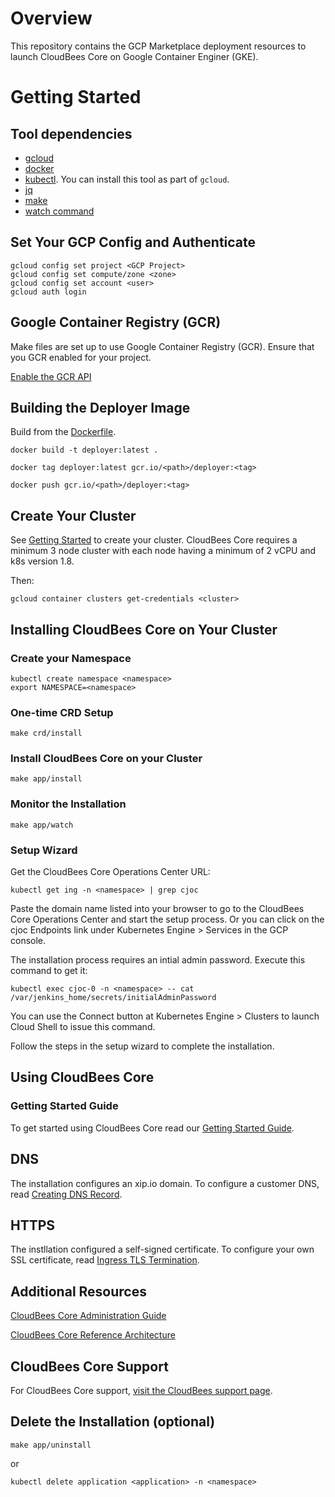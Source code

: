 # Overview

This repository contains the GCP Marketplace deployment resources to launch CloudBees Core on Google Container Enginer (GKE). 

# Getting Started

## Tool dependencies

- [gcloud](https://cloud.google.com/sdk/)
- [docker](https://docs.docker.com/install/)
- [kubectl](https://kubernetes.io/docs/tasks/tools/install-kubectl/). You can install
  this tool as part of `gcloud`.
- [jq](https://github.com/stedolan/jq/wiki/Installation)
- [make](https://www.gnu.org/software/make/)
- [watch command](https://en.wikipedia.org/wiki/Watch_(Unix))

## Set Your GCP Config and Authenticate

```shell
gcloud config set project <GCP Project>
gcloud config set compute/zone <zone>
gcloud config set account <user>
gcloud auth login
```
## Google Container Registry (GCR)

Make files are set up to use Google Container Registry (GCR). Ensure that you GCR enabled for your project. 

[Enable the GCR API](https://console.cloud.google.com/apis/library/containerregistry.googleapis.com)

## Building the Deployer Image
Build from the [Dockerfile](https://github.com/cloudbees/core-google-launcher/blob/master/Dockerfile).

```shell
docker build -t deployer:latest .

docker tag deployer:latest gcr.io/<path>/deployer:<tag>

docker push gcr.io/<path>/deployer:<tag>
```

## Create Your Cluster

See [Getting Started](https://github.com/GoogleCloudPlatform/marketplace-k8s-app-tools/blob/master/README.md#getting-started) to create your cluster. CloudBees Core requires a minimum 3 node cluster with each node having a minimum of 2 vCPU and k8s version 1.8.

Then:

```shell
gcloud container clusters get-credentials <cluster> 
```

## Installing CloudBees Core on Your Cluster

### Create your Namespace
```shell
kubectl create namespace <namespace>
export NAMESPACE=<namespace>
```

### One-time CRD Setup

```shell
make crd/install
```

### Install CloudBees Core on your Cluster

```shell
make app/install
```

### Monitor the Installation

```shell
make app/watch
```

### Setup Wizard
Get the CloudBees Core Operations Center URL:

```shell
kubectl get ing -n <namespace> | grep cjoc
```
Paste the domain name listed into your browser to go to the CloudBees Core Operations Center and start the setup process. Or you can click on the cjoc Endpoints link under Kubernetes Engine > Services in the GCP console.

The installation process requires an intial admin password. Execute this command to get it:

```shell
kubectl exec cjoc-0 -n <namespace> -- cat /var/jenkins_home/secrets/initialAdminPassword
```

You can use the Connect button at Kubernetes Engine > Clusters to launch Cloud Shell to issue this command.

Follow the steps in the setup wizard to complete the installation.

## Using CloudBees Core

### Getting Started Guide
To get started using CloudBees Core read our [Getting Started Guide](https://go.cloudbees.com/docs/cloudbees-core/cloud-admin-guide/getting-started/#).

## DNS
The installation configures an xip.io domain. To configure a customer DNS, read [Creating DNS Record](https://go.cloudbees.com/docs/cloudbees-core/cloud-install-guide/gke-install/#creating-dns-record).

## HTTPS
The instllation configured a self-signed certificate. To configure your own SSL certificate, read [Ingress TLS Termination](https://go.cloudbees.com/docs/cloudbees-core/cloud-reference-architecture/ra-for-gke/#_ingress_tls_termination).

## Additional Resources
[CloudBees Core Administration Guide](https://go.cloudbees.com/docs/cloudbees-core/cloud-admin-guide/)

[CloudBees Core Reference Architecture](https://go.cloudbees.com/docs/cloudbees-core/cloud-reference-architecture/)

## CloudBees Core Support
For CloudBees Core support, [visit the CloudBees support page](https://support.cloudbees.com/hc/en-us/requests).

## Delete the Installation (optional)

```shell
make app/uninstall
```
or

```shell
kubectl delete application <application> -n <namespace>
```

